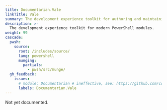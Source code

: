 ```yaml
---
title: Documentarian.Vale
linkTitle: Vale
summary: The development experience toolkit for authoring and maintaining modern PowerShell modules
description: >-
  The development experience toolkit for modern PowerShell modules.
weight: 99
cascade:
  pwsh:
    source:
      root: /includes/source/
      lang: powershell
      munging:
        partials:
          - pwsh/src/munge/
  gh_feedback:
    issues:
      # module: Documentarian # ineffective, see: https://github.com/community/community/discussions/5288
      labels: Documentarian.Vale
---
```


Not yet documented.

